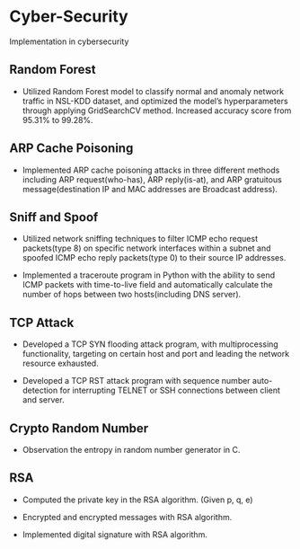 # Cyber-Security

Implementation in cybersecurity

## Random Forest

* Utilized Random Forest model to classify normal and anomaly network traffic in NSL-KDD dataset, and optimized the model’s hyperparameters through applying GridSearchCV method. Increased accuracy score from 95.31% to 99.28%.

## ARP Cache Poisoning

* Implemented ARP cache poisoning attacks in three different methods including ARP request(who-has), ARP reply(is-at), and ARP gratuitous message(destination IP and MAC addresses are Broadcast address).

## Sniff and Spoof

* Utilized network sniffing techniques to filter ICMP echo request packets(type 8) on specific network interfaces within a subnet and spoofed ICMP echo reply packets(type 0) to their source IP addresses.

* Implemented a traceroute program in Python with the ability to send ICMP packets with time-to-live field and automatically calculate the number of hops between two hosts(including DNS server).

## TCP Attack

* Developed a TCP SYN flooding attack program, with multiprocessing functionality, targeting on certain host and port and leading the network resource exhausted.

* Developed a TCP RST attack program with sequence number auto-detection for interrupting TELNET or SSH connections between client and server.

## Crypto Random Number

* Observation the entropy in random number generator in C.

## RSA

* Computed the private key in the RSA algorithm. (Given p, q, e)

* Encrypted and encrypted messages with RSA algorithm.

* Implemented digital signature with RSA algorithm.